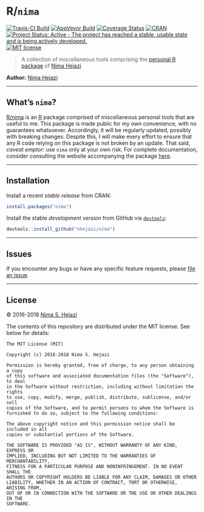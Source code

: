 
<!-- README.md is generated from README.Rmd. Please edit that file -->

# R/`nima`

[![Travis-CI
Build](https://travis-ci.org/nhejazi/nima.svg?branch=master)](https://travis-ci.org/nhejazi/nima)
[![AppVeyor
Build](https://ci.appveyor.com/api/projects/status/github/nhejazi/nima?branch=master&svg=true)](https://ci.appveyor.com/project/nhejazi/nima)
[![Coverage
Status](https://img.shields.io/codecov/c/github/nhejazi/nima/master.svg)](https://codecov.io/github/nhejazi/nima?branch=master)
[![CRAN](http://www.r-pkg.org/badges/version/nima)](http://www.r-pkg.org/pkg/nima)
[![Project Status: Active - The project has reached a stable, usable
state and is being actively
developed.](http://www.repostatus.org/badges/latest/active.svg)](http://www.repostatus.org/#active)
[![MIT
license](http://img.shields.io/badge/license-MIT-brightgreen.svg)](http://opensource.org/licenses/MIT)

> A collection of miscellaneous tools comprising the [personal R
> package](http://hilaryparker.com/2013/04/03/personal-r-packages/) of
> [Nima Hejazi](https://nimahejazi.org/about/)

**Author:** [Nima Hejazi](https://nimahejazi.org)

-----

## What’s `nima`?

[R/nima](http://code.nimahejazi.org/nima) is an
[R](http://www.r-project.org) package comprised of miscellaneous
personal tools that are useful to me. This package is made public for my
own convenience, with no guarantees whatsoever. Accordingly, it will be
regularly updated, possibly with breaking changes. Despite this, I will
make every effort to ensure that any R code relying on this package is
not broken by an update. That said, *caveat emptor*: use `nima` only at
your own risk. For complete documentation, consider consulting the
website accompanying the package
[here](http://code.nimahejazi.org/nima).

-----

## Installation

Install a recent *stable release* from CRAN:

``` r
install.packages("nima")
```

Install the stable *development version* from GitHub via
[`devtools`](https://www.rstudio.com/products/rpackages/devtools/):

``` r
devtools::install_github("nhejazi/nima")
```

-----

## Issues

If you encounter any bugs or have any specific feature requests, please
[file an issue](https://github.com/nhejazi/nima/issues).

-----

## License

© 2016-2018 [Nima S. Hejazi](https://nimahejazi.org)

The contents of this repository are distributed under the MIT license.
See below for details:

    The MIT License (MIT)
    
    Copyright (c) 2016-2018 Nima S. Hejazi
    
    Permission is hereby granted, free of charge, to any person obtaining a copy
    of this software and associated documentation files (the "Software"), to deal
    in the Software without restriction, including without limitation the rights
    to use, copy, modify, merge, publish, distribute, sublicense, and/or sell
    copies of the Software, and to permit persons to whom the Software is
    furnished to do so, subject to the following conditions:
    
    The above copyright notice and this permission notice shall be included in all
    copies or substantial portions of the Software.
    
    THE SOFTWARE IS PROVIDED "AS IS", WITHOUT WARRANTY OF ANY KIND, EXPRESS OR
    IMPLIED, INCLUDING BUT NOT LIMITED TO THE WARRANTIES OF MERCHANTABILITY,
    FITNESS FOR A PARTICULAR PURPOSE AND NONINFRINGEMENT. IN NO EVENT SHALL THE
    AUTHORS OR COPYRIGHT HOLDERS BE LIABLE FOR ANY CLAIM, DAMAGES OR OTHER
    LIABILITY, WHETHER IN AN ACTION OF CONTRACT, TORT OR OTHERWISE, ARISING FROM,
    OUT OF OR IN CONNECTION WITH THE SOFTWARE OR THE USE OR OTHER DEALINGS IN THE
    SOFTWARE.
